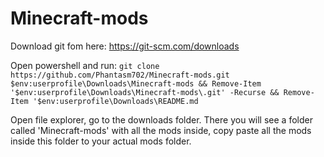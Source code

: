 # Minecraft-mods

Download git fom here: https://git-scm.com/downloads

Open powershell and run:
```git clone https://github.com/Phantasm702/Minecraft-mods.git $env:userprofile\Downloads\Minecraft-mods && Remove-Item '$env:userprofile\Downloads\Minecraft-mods\.git' -Recurse && Remove-Item '$env:userprofile\Downloads\README.md```

Open file explorer, go to the downloads folder. There you will see a folder called 'Minecraft-mods' with all the mods inside, copy paste all the mods inside this folder to your actual mods folder.
